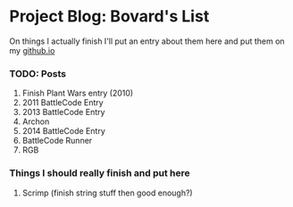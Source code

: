 
# Project Blog: Bovard's List

On things I actually finish I'll put an entry about them here and put them on my [github.io](http://bovard.github.io)

### TODO: Posts

1. Finish Plant Wars entry (2010)
2. 2011 BattleCode Entry
3. 2013 BattleCode Entry
4. Archon
5. 2014 BattleCode Entry
6. BattleCode Runner
7. RGB

### Things I should really finish and put here

1. Scrimp (finish string stuff then good enough?)